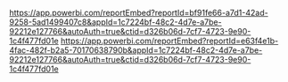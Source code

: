 https://app.powerbi.com/reportEmbed?reportId=bf91fe66-a7d1-42ad-9258-5ad1499407c8&appId=1c7224bf-48c2-4d7e-a7be-92212e127766&autoAuth=true&ctid=d326b06d-7cf7-4723-9e90-1c4f477fd01e
https://app.powerbi.com/reportEmbed?reportId=e63f4e1b-4fac-482f-b2a5-70170638790b&appId=1c7224bf-48c2-4d7e-a7be-92212e127766&autoAuth=true&ctid=d326b06d-7cf7-4723-9e90-1c4f477fd01e
